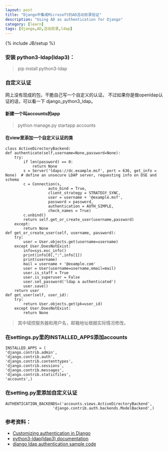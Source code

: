 ```yaml
---
layout: post
title: "Django中集成Microsoft的AD活动目录验证"
description: "Using AD as authentication for Django"
category: [learn]
tags: [django,AD,活动目录,ldap]
---
```

{% include JB/setup %}

### 安装 python3-ldap(ldap3)： 
> pip install python3-ldap  

### 自定义认证 
网上没有现成的包，干脆自己写一个自定义的认证。 
不过如果你是做openldap认证的话，可以看一下 django_python3_ldap。 

#### 新建一个叫accounts的app 
> python manage.py startapp accounts 

#### 在view里添加一个自定义认证的类 
    class ActiveDirectoryBackend:
    def authenticate(self,username=None,password=None):
        try:
            if len(password) == 0:
                return None
            s = Server('ldaps://dc.example.msf', port = 636, get_info = None)  # define an unsecure LDAP server, requesting info on DSE and schema
            c = Connection(s, 
                       auto_bind = True, 
                       client_strategy = STRATEGY_SYNC, 
                       user = username + '@example.msf', 
                       password = password, 
                       authentication = AUTH_SIMPLE, 
                       check_names = True)
            c.unbind()
            return self.get_or_create_user(username,password)
        except:
            return None
    def get_or_create_user(self, username, password):
        try:
            user = User.objects.get(username=username)
        except User.DoesNotExist:
            info=sys.exc_info()  
            print(info[0],":",info[1])
            print(username)
            mail = username + '@example.com'
            user = User(username=username,email=mail)
            user.is_staff = True
            user.is_superuser = False
            user.set_password('ldap a authenticated')
            user.save()
        return user
    def get_user(self, user_id):
        try:
            return User.objects.get(pk=user_id)
        except User.DoesNotExist:
            return None
> 其中域控服务器和用户名，邮箱地址根据实际情况修改。 

### 在settings.py里的INSTALLED_APPS添加accounts 
    INSTALLED_APPS = (
    'django.contrib.admin',
    'django.contrib.auth',
    'django.contrib.contenttypes',
    'django.contrib.sessions',
    'django.contrib.messages',
    'django.contrib.staticfiles',
    'accounts',)

### 在setting.py里添加自定义认证 
	AUTHENTICATION_BACKENDS=('accounts.views.ActiveDirectoryBackend',
                         'django.contrib.auth.backends.ModelBackend',) 

### 参考资料： 
- [Customizing authentication in Django](https://docs.djangoproject.com/en/1.7/topics/auth/customizing/)
- [python3-ldap(ldap3) documentation](http://pythonhosted.org/python3-ldap)
- [django ldap authentication sample code](https://djangosnippets.org/snippets/901/)


